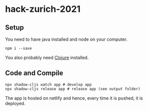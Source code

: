 # hack-zurich-2021

## Setup

You need to have java installed and node on your computer.

``` shell
npm i --save
```

You also probably need [Clojure](https://clojure.org/guides/getting_started) installed.

## Code and Compile

``` shell
npx shadow-cljs watch app # develop app
npx shadow-cljs release app # release app (see output folder)
```

The app is hosted on netlify and hence, every time it is pushed, it is
deployed.
